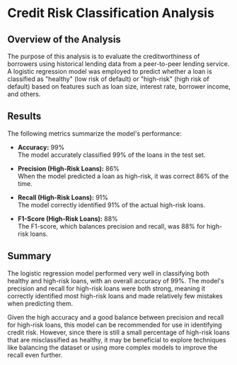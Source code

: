 # Credit Risk Classification Analysis

## Overview of the Analysis

The purpose of this analysis is to evaluate the creditworthiness of borrowers using historical lending data from a peer-to-peer lending service. A logistic regression model was employed to predict whether a loan is classified as "healthy" (low risk of default) or "high-risk" (high risk of default) based on features such as loan size, interest rate, borrower income, and others.

## Results

The following metrics summarize the model's performance:

- **Accuracy:** 99%  
  The model accurately classified 99% of the loans in the test set.
  
- **Precision (High-Risk Loans):** 86%  
  When the model predicted a loan as high-risk, it was correct 86% of the time.

- **Recall (High-Risk Loans):** 91%  
  The model correctly identified 91% of the actual high-risk loans.

- **F1-Score (High-Risk Loans):** 88%  
  The F1-score, which balances precision and recall, was 88% for high-risk loans.

## Summary

The logistic regression model performed very well in classifying both healthy and high-risk loans, with an overall accuracy of 99%. The model's precision and recall for high-risk loans were both strong, meaning it correctly identified most high-risk loans and made relatively few mistakes when predicting them.

Given the high accuracy and a good balance between precision and recall for high-risk loans, this model can be recommended for use in identifying credit risk. However, since there is still a small percentage of high-risk loans that are misclassified as healthy, it may be beneficial to explore techniques like balancing the dataset or using more complex models to improve the recall even further.
